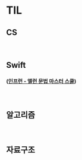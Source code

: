 # TIL
## CS

<br/>

## Swift
#### ([인프런 - 앨런 문법 마스터 스쿨](https://www.inflearn.com/course/스위프트-문법-마스터-스쿨))

<br/>

## 알고리즘

<br/>

## 자료구조
